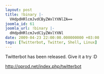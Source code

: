 ```yaml
---
layout: post
title: !binary |-
  VHdpdHRlcmJvdCByZWxlYXNlZA==
joomla_id: 61
joomla_url: !binary |-
  dHdpdHRlcmJvdC1yZWxlYXNl
date: 2009-04-23 22:00:00.000000000 +03:00
tags: [Twitterbot, Twitter, Shell, Linux]
---
```

Twitterbot has been released. Give it a try :D

<a href="http://oprod.net/index.php/twitterbot" target="_blank">http://oprod.net/index.php/twitterbot</a>
